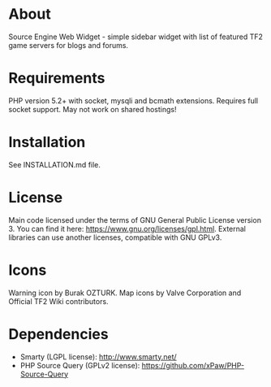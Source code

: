 About
========
Source Engine Web Widget - simple sidebar widget with list of featured TF2 game servers for blogs and forums.

Requirements
========
PHP version 5.2+ with socket, mysqli and bcmath extensions. Requires full socket support. May not work on shared hostings!

Installation
========
See INSTALLATION.md file.

License
========
Main code licensed under the terms of GNU General Public License version 3. You can find it here: https://www.gnu.org/licenses/gpl.html. External libraries can use another licenses, compatible with GNU GPLv3.

Icons
========
Warning icon by Burak OZTURK. Map icons by Valve Corporation and Official TF2 Wiki contributors.

Dependencies
========
 * Smarty (LGPL license): http://www.smarty.net/
 * PHP Source Query (GPLv2 license): https://github.com/xPaw/PHP-Source-Query
